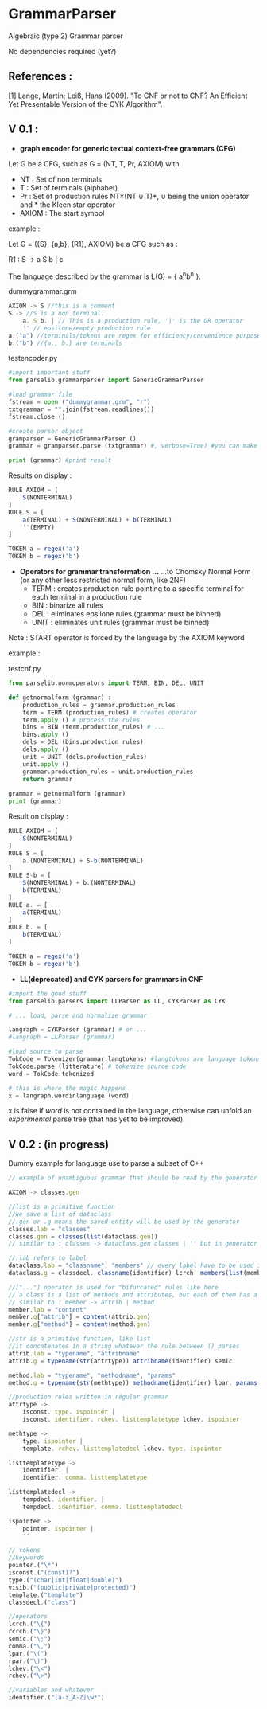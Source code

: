# GrammarParser
Algebraic (type 2) Grammar parser 

No dependencies required (yet?)

## References :

[1] Lange, Martin; Leiß, Hans (2009). "To CNF or not to CNF? An Efficient Yet Presentable Version of the CYK Algorithm". 

## V 0.1 :

- **graph encoder for generic textual context-free grammars (CFG)**

Let G be a CFG, such as G = (NT, T, Pr, AXIOM) with

* NT    : Set of non terminals
* T     : Set of terminals (alphabet)
* Pr    : Set of production rules NT×(NT ∪ T)*, ∪ being the union operator and * the Kleen star operator
* AXIOM : The start symbol

example :

Let G = ({S}, {a,b}, {R1}, AXIOM) be a CFG such as :

R1 : S → a S b | ε

The language described by the grammar is L(G) = { a<sup>n</sup>b<sup>n</sup> }.

dummygrammar.grm
```javascript
AXIOM -> S //this is a comment
S -> //S is a non terminal.
    a. S b. | // This is a production rule, '|' is the OR operator
    '' // epsilone/empty production rule
a.("a") //terminals/tokens are regex for efficiency/convenience purposes 
b.("b") //{a., b.} are terminals
```

testencoder.py
```python
#import important stuff
from parselib.grammarparser import GenericGrammarParser

#load grammar file
fstream = open ("dummygrammar.grm", "r")
txtgrammar = "".join(fstream.readlines())
fstream.close ()

#create parser object
gramparser = GenericGrammarParser ()
grammar = gramparser.parse (txtgrammar) #, verbose=True) #you can make the parser talk

print (grammar)	#print result
```
Results on display :
```javascript
RULE AXIOM = [
	S(NONTERMINAL)
]
RULE S = [
	a(TERMINAL) + S(NONTERMINAL) + b(TERMINAL)
	''(EMPTY)
]

TOKEN a = regex('a')
TOKEN b = regex('b')
```
- **Operators for grammar transformation ...**
...to Chomsky Normal Form (or any other less restricted normal form, like 2NF)
	- TERM : creates production rule pointing to a specific terminal for each terminal in a production rule
	- BIN  : binarize all rules
	- DEL  : eliminates epsilone rules (grammar must be binned)
	- UNIT : eliminates unit rules (grammar must be binned)

Note : START operator is forced by the language by the AXIOM keyword

example :

testcnf.py 
```python
from parselib.normoperators import TERM, BIN, DEL, UNIT

def getnormalform (grammar) :
	production_rules = grammar.production_rules
	term = TERM (production_rules) # creates operator
	term.apply () # process the rules
	bins = BIN (term.production_rules) # ...
	bins.apply ()
	dels = DEL (bins.production_rules)
	dels.apply ()
	unit = UNIT (dels.production_rules)
	unit.apply ()
	grammar.production_rules = unit.production_rules
	return grammar
	
grammar = getnormalform (grammar)
print (grammar)
```
Result on display :
```javascript
RULE AXIOM = [
	S(NONTERMINAL)
]
RULE S = [
	a.(NONTERMINAL) + S-b(NONTERMINAL)
]
RULE S-b = [
	S(NONTERMINAL) + b.(NONTERMINAL)
	b(TERMINAL)
]
RULE a. = [
	a(TERMINAL)
]
RULE b. = [
	b(TERMINAL)
]

TOKEN a = regex('a')
TOKEN b = regex('b')
```
- **LL(deprecated) and CYK parsers for grammars in CNF**

```python
#import the good stuff
from parselib.parsers import LLParser as LL, CYKParser as CYK

# ... load, parse and normalize grammar

langraph = CYKParser (grammar) # or ...
#langraph = LLParser (grammar)

#load source to parse
TokCode = Tokenizer(grammar.langtokens) #langtokens are language tokens parsed from the file (the regex'es)
TokCode.parse (litterature) # tokenize source code
word = TokCode.tokenized

# this is where the magic happens
x = langraph.wordinlanguage (word) 
```
x is false if *word* is not contained in the language, otherwise can unfold an *experimental* parse tree (that has yet to be improved).

## V 0.2 : (in progress)

Dummy example for language use to parse a subset of C++
```javascript
// example of unambiguous grammar that should be read by the generator

AXIOM -> classes.gen

//list is a primitive function
//we save a list of dataclass 
//.gen or .g means the saved entity will be used by the generator
classes.lab = "classes"
classes.gen = classes(list(dataclass.gen)) 
// similar to : classes -> dataclass.gen classes | '' but in generator syntax

//.lab refers to label
dataclass.lab = "classname", "members" // every label have to be used in the rule
dataclass.g = classdecl. classname(identifier) lcrch. members(list(member.gen)) rcrch. semic.

//["..."] operator is used for "bifurcated" rules like here
// a class is a list of methods and attributes, but each of them has a specific set of parameters
// similar to : member -> attrib | method
member.lab = "content"
member.g["attrib"] = content(attrib.gen)
member.g["method"] = content(method.gen)

//str is a primitive function, like list
//it concatenates in a string whatever the rule between () parses
attrib.lab = "typename", "attribname"
attrib.g = typename(str(attrtype)) attribname(identifier) semic.

method.lab = "typename", "methodname", "params"
method.g = typename(str(methtype)) methodname(identifier) lpar. params(str(listparams)) rpar. semic.

//production rules written in régular grammar
attrtype -> 
	isconst. type. ispointer |
	isconst. identifier. rchev. listtemplatetype lchev. ispointer

methtype ->
	type. ispointer |
	template. rchev. listtemplatedecl lchev. type. ispointer 

listtemplatetype -> 
	identifier. |
	identifier. comma. listtemplatetype

listtemplatedecl ->
	tempdecl. identifier. |
	tempdecl. identifier. comma. listtemplatedecl

ispointer -> 
	pointer. ispointer |
	''

// tokens
//keywords
pointer.("\*")
isconst.("(const)?")
type.("(char|int|float|double)")
visib.("(public|private|protected)")
template.("template")
classdecl.("class")

//operators
lcrch.("\{")
rcrch.("\}")
semic.("\;")
comma.("\,")
lpar.("\(")
rpar.("\)")
lchev.("\<")
rchev.("\>")

//variables and whatever
identifier.("[a-z_A-Z]\w*")
```

